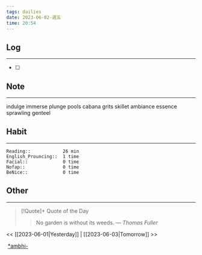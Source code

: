 ```yaml
---
tags: dailies  
date: 2023-06-02-週五
time: 20:54
---
```


## Log
---
- [ ] 

## Note
---
indulge
immerse
plunge pools
cabana
grits
skillet
ambiance
essence
sprawling
genteel


## Habit
---
```
Reading::            26 min
English_Prouncing::  1 time
Facial::             0 time
Nofap::              0 time
BeNice::             0 time

```
## Other
---

> [!Quote]+ Quote of the Day
> > No garden is without its weeds.
> — <cite>Thomas Fuller</cite>

<< [[2023-06-01|Yesterday]] | [[2023-06-03|Tomorrow]] >>

 [*ambhi-](https://www.etymonline.com/word/*ambhi-?ref=etymonline_crossreference "Etymology, meaning and definition of *ambhi-")